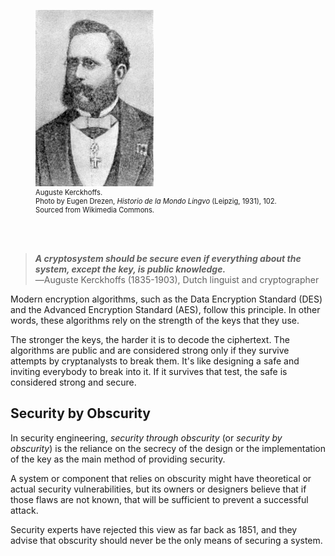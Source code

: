 <figure class="snippetimg" style="margin: 10 auto;width:80%">
  <img src=".guides/img/Auguste_Kerckhoffs.jpg" alt="Auguste Kerckhoffs. Photo by Eugen Drezen, Historio de la Mondo Lingvo (Leipzig, 1931), 102. Sourced from Wikimedia Commons*">
  <figcaption style="font-size: 0.8em; text-align: left;">Auguste Kerckhoffs. 
  <br>
 Photo by Eugen Drezen, <i>Historio de la Mondo Lingvo</i> (Leipzig, 1931), 102. Sourced from Wikimedia Commons.</figcaption>
</figure><br>

<br>
 
> ***A cryptosystem should be secure even if everything about the system, except the key, is public knowledge.***
> <br>―Auguste Kerckhoffs (1835-1903), Dutch linguist and cryptographer
 
 

Modern encryption algorithms, such as the Data Encryption Standard (DES) and the Advanced Encryption Standard (AES), follow this principle. In other words, these algorithms rely on the strength of the keys that they use. 

The stronger the keys, the harder it is to decode the ciphertext. The algorithms are public and are considered strong only if they survive attempts by cryptanalysts to break them. It's like designing a safe and inviting everybody to break into it. If it survives that test, the safe is considered strong and secure.

## Security by Obscurity
In security engineering, *security through obscurity* (or *security by obscurity*) is the reliance on the secrecy of the design or the implementation of the key as the main method of providing security. 

A system or component that relies on obscurity might have theoretical or actual security vulnerabilities, but its owners or designers believe that if those flaws are not known, that will be sufficient to prevent a successful attack. 

Security experts have rejected this view as far back as 1851, and they advise that obscurity should never be the only means of securing a system.
